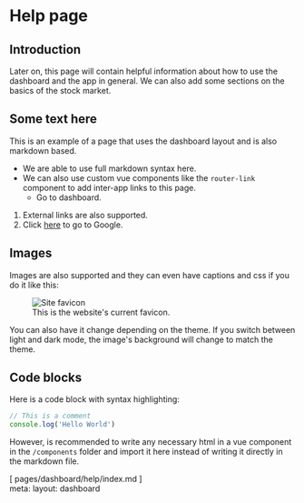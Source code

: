 # Help page

## Introduction

Later on, this page will contain helpful information about how to use the dashboard and the app in general.
We can also add some sections on the basics of the stock market.

## Some text here

This is an example of a page that uses the dashboard layout and is also markdown based.

- We are able to use full markdown syntax here.
- We can also use custom vue components like the `router-link` component to add inter-app links to this page.
  - <router-link to="/dashboard">Go to dashboard</router-link>.

1. External links are also supported.
2. Click [here](https://www.google.com) to go to Google.

## Images

Images are also supported and they can even have captions and css if you do it like this:

<figure>
  <img src="/favicon.svg" alt="Site favicon" rounded-lg h-40 bg--c-bg-secondary p-2>
  <figcaption text-right mt-2 op-75>
    This is the website's current favicon.
  </figcaption>
</figure>

You can also have it change depending on the theme.
If you switch between light and dark mode, the image's background will change to match the theme.

## Code blocks

Here is a code block with syntax highlighting:

```js
// This is a comment
console.log('Hello World')
```

However, is recommended to write any necessary html in a vue component in the `/components` folder and import it here instead of writing it directly in the markdown file.

<!-- Some spacers and a temporary footer -->
<span op-50>
  <div h-10 />
  [ pages/dashboard/help/index.md ]
  <div h-10 />
</span>

<I18nTitle title="pages.dashboard.help.title" />

<route lang="yaml">
  meta:
    layout: dashboard
</route>
